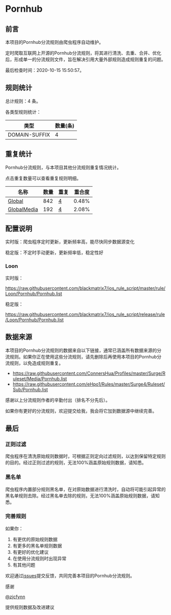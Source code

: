 # Pornhub

## 前言

本项目的Pornhub分流规则由爬虫程序自动维护。

定时爬取互联网上开源的Pornhub分流规则，将其进行清洗、去重、合并、优化后，形成单一的分流规则文件，旨在解决引用大量外部规则造成规则重复的问题。


最后检查时间：2020-10-15 15:50:57。

## 规则统计

总计规则：4 条。

各类型规则统计：

| 类型 | 数量(条) |
| ---- | ---- |
| DOMAIN-SUFFIX | 4 |
## 重复统计

Pornhub分流规则，与本项目其他分流规则重复情况统计。

点击重复数量可以查看重复规则明细。

| 名称 | 数量 | 重复 | 重合度 |
| ---- | ---- | ---- | ------ |
|  [Global](https://github.com/blackmatrix7/ios_rule_script/tree/master/rule/Loon/Global)    | 842   | [4](https://github.com/blackmatrix7/ios_rule_script/tree/master/rule/Repeat/Pornhub/Global.list)   |   0.48%  |
|  [GlobalMedia](https://github.com/blackmatrix7/ios_rule_script/tree/master/rule/Loon/GlobalMedia)    | 192   | [4](https://github.com/blackmatrix7/ios_rule_script/tree/master/rule/Repeat/Pornhub/GlobalMedia.list)   |   2.08%  |
## 配置说明

实时版：爬虫程序定时更新，更新频率高，能尽快同步数据源变化

稳定版：不定时手动更新，更新频率低，稳定性好

### Loon 
实时版：

https://raw.githubusercontent.com/blackmatrix7/ios_rule_script/master/rule/Loon/Pornhub/Pornhub.list

稳定版：

https://raw.githubusercontent.com/blackmatrix7/ios_rule_script/release/rule/Loon/Pornhub/Pornhub.list

## 数据来源

本项目的Pornhub分流规则的数据来自以下链接，通常已涵盖所有数据来源的分流规则。如果你正在使用这些分流规则，请先删除后再使用本项目的Pornhub分流规则，以免造成规则重复。

- https://raw.githubusercontent.com/ConnersHua/Profiles/master/Surge/Ruleset/Media/Pornhub.list
- https://raw.githubusercontent.com/eHpo1/Rules/master/Surge4/Ruleset/Sub/Pornhub.list


感谢以上分流规则作者的辛勤付出（排名不分先后）。

如果你有更好的分流规则，欢迎提交给我，我会将它加到数据源中继续完善。

## 最后

### 正则过滤

爬虫程序在清洗原始规则数据时，可根据正则定向过滤规则，以达到保留特定规则的目的。经过正则过滤的规则，无法100%涵盖原始规则数据，请知悉。

### 黑名单

爬虫程序内置部分规则黑名单，在对原始数据进行清洗时，自动将可能引起异常的黑名单规则去除。经过黑名单去除的规则，无法100%涵盖原始规则数据，请知悉。

### 完善规则

如果你：

1. 有更优的原始规则数据
2. 有更多的黑名单规则数据
3. 有更好的优化建议
4. 在使用分流规则时出现异常
5. 有其他问题

欢迎通过[issues](https://github.com/blackmatrix7/ios_rule_script/issues/new)提交反馈，共同完善本项目的Pornhub分流规则。

感谢

[@zjcfynn](https://github.com/zjcfynn)

提供规则数据及改进建议